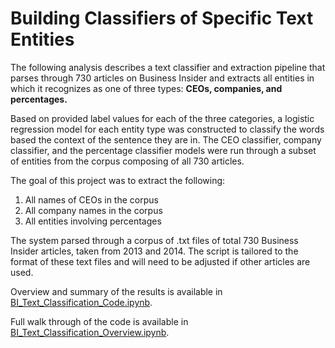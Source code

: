 # Building Classifiers of Specific Text Entities

The following analysis describes a text classifier and extraction pipeline that parses through 730 articles on Business Insider and extracts all entities in which it recognizes as one of three types: **CEOs, companies, and percentages.**

Based on provided label values for each of the three categories, a logistic regression model for each entity type was constructed to classify the words based the context of the sentence they are in. The CEO classifier, company classifier, and the percentage classifier models were run through a subset of entities from the corpus composing of all 730 articles. 

The goal of this project was to extract the following:
1.	All names of CEOs in the corpus
2.	All company names in the corpus
3.	All entities involving percentages

The system parsed through a corpus of .txt files of total 730 Business Insider articles, taken from 2013 and 2014. The script is tailored to the format of these text files and will need to be adjusted if other articles are used. 

Overview and summary of the results is available in [BI_Text_Classification_Code.ipynb]().

Full walk through of the code is available in [BI_Text_Classification_Overview.ipynb](). 
